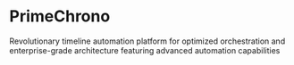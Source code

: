 # PrimeChrono
Revolutionary timeline automation platform for optimized orchestration and enterprise-grade architecture featuring advanced automation capabilities
